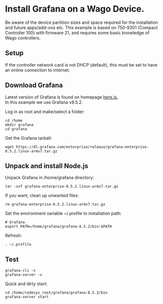 # Install Grafana on a Wago Device.
Be aware of the device partition sizes and space required for the installation and future apps/add-ons etc.
This example is based on 750-9301 (Compact Controller 100) with firmware 21, and requires some basic knowledge of Wago controllers.

## Setup
If the controller network card is not DHCP (default), this must be set to have an online connection to internet.

## Download Grafana
Latest version of Grafana is found on homepage [here.js.](https://grafana.com/grafana/download?pg=get&plcmt=selfmanaged-box1-cta1&platform=arm) <br/>
In this example we use Grafana v8.5.2.

Log in as root and make/select a folder:
```
cd /home
mkdir grafana
cd grafana
```
Get the Grafana tarball:
```
wget https://dl.grafana.com/enterprise/release/grafana-enterprise-8.5.2.linux-armv7.tar.gz
```

## Unpack and install Node.js

Unpack Grafana in /home/grafana directory:
```
tar -xvf grafana-enterprise-8.5.2.linux-armv7.tar.gz
```
If you want, clean up unwanted files:
```
rm grafana-enterprise-8.5.2.linux-armv7.tar.gz
```
Set the environment variable ~/.profile to installation path:
```
# Grafana
export PATH=/home/grafana/grafana-8.5.2/bin:$PATH
```
Refresh:
```
. ~/.profile
```
## Test
```
grafana-cli -v
grafana-server -v
```
Quick and dirty start:
```
cd /home/codesys_root/grafana/grafana-8.5.2/bin
grafana-server start
```



